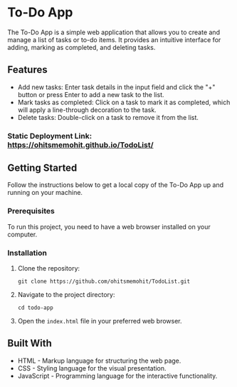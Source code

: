# To-Do App

The To-Do App is a simple web application that allows you to create and manage a list of tasks or to-do items. It provides an intuitive interface for adding, marking as completed, and deleting tasks.

## Features

- Add new tasks: Enter task details in the input field and click the "+" button or press Enter to add a new task to the list.
- Mark tasks as completed: Click on a task to mark it as completed, which will apply a line-through decoration to the task.
- Delete tasks: Double-click on a task to remove it from the list.

### Static Deployment Link: https://ohitsmemohit.github.io/TodoList/

## Getting Started

Follow the instructions below to get a local copy of the To-Do App up and running on your machine.

### Prerequisites

To run this project, you need to have a web browser installed on your computer.

### Installation

1. Clone the repository:

    ```
    git clone https://github.com/ohitsmemohit/TodoList.git
    ```

2. Navigate to the project directory:

   ```
   cd todo-app
   ```

3. Open the `index.html` file in your preferred web browser.


## Built With

- HTML - Markup language for structuring the web page.
- CSS - Styling language for the visual presentation.
- JavaScript - Programming language for the interactive functionality.
